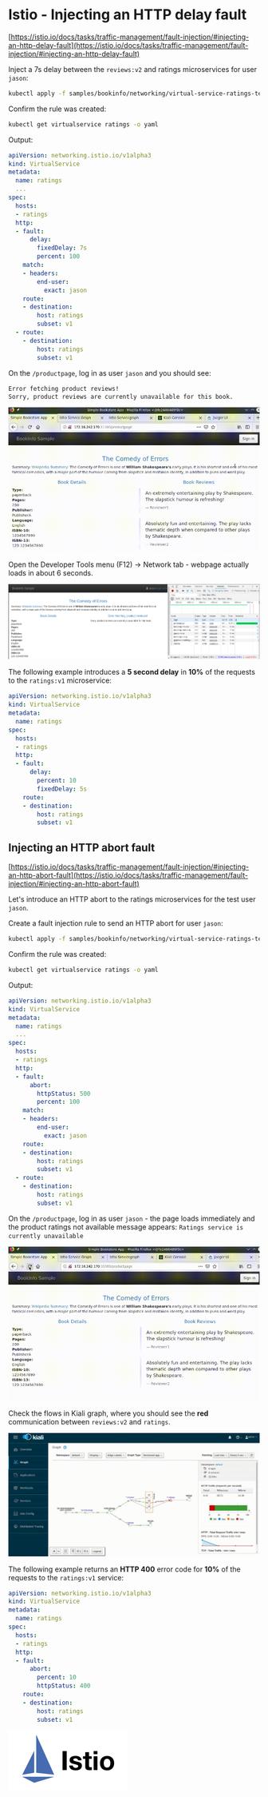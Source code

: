# Istio - Injecting an HTTP delay fault

[https://istio.io/docs/tasks/traffic-management/fault-injection/#injecting-an-http-delay-fault](https://istio.io/docs/tasks/traffic-management/fault-injection/#injecting-an-http-delay-fault)

Inject a 7s delay between the `reviews:v2` and ratings microservices for
user `jason`:

```bash
kubectl apply -f samples/bookinfo/networking/virtual-service-ratings-test-delay.yaml
```

Confirm the rule was created:

```bash
kubectl get virtualservice ratings -o yaml
```

Output:

```yaml
apiVersion: networking.istio.io/v1alpha3
kind: VirtualService
metadata:
  name: ratings
  ...
spec:
  hosts:
  - ratings
  http:
  - fault:
      delay:
        fixedDelay: 7s
        percent: 100
    match:
    - headers:
        end-user:
          exact: jason
    route:
    - destination:
        host: ratings
        subset: v1
  - route:
    - destination:
        host: ratings
        subset: v1
```

On the `/productpage`, log in as user `jason` and you should see:

```text
Error fetching product reviews!
Sorry, product reviews are currently unavailable for this book.
```

![Bookinfo Injecting an HTTP delay fault](./bookinfo_injecting_http_delay_fault.gif
"Bookinfo Injecting an HTTP delay fault")

Open the Developer Tools menu (F12) -> Network tab - webpage actually loads
in about 6 seconds.

![Bookinfo Injecting an HTTP delay fault - Developer Tools](./bookinfo_injecting_http_delay_fault_developer_tools.png
"Bookinfo Injecting an HTTP delay fault - Developer Tools")

The following example introduces a **5 second delay** in **10%** of the requests
to the `ratings:v1` microservice:

```yaml
apiVersion: networking.istio.io/v1alpha3
kind: VirtualService
metadata:
  name: ratings
spec:
  hosts:
  - ratings
  http:
  - fault:
      delay:
        percent: 10
        fixedDelay: 5s
    route:
    - destination:
        host: ratings
        subset: v1
```

## Injecting an HTTP abort fault

[https://istio.io/docs/tasks/traffic-management/fault-injection/#injecting-an-http-abort-fault](https://istio.io/docs/tasks/traffic-management/fault-injection/#injecting-an-http-abort-fault)

Let's introduce an HTTP abort to the ratings microservices for the test user `jason`.

Create a fault injection rule to send an HTTP abort for user `jason`:

```bash
kubectl apply -f samples/bookinfo/networking/virtual-service-ratings-test-abort.yaml
```

Confirm the rule was created:

```bash
kubectl get virtualservice ratings -o yaml
```

Output:

```yaml
apiVersion: networking.istio.io/v1alpha3
kind: VirtualService
metadata:
  name: ratings
  ...
spec:
  hosts:
  - ratings
  http:
  - fault:
      abort:
        httpStatus: 500
        percent: 100
    match:
    - headers:
        end-user:
          exact: jason
    route:
    - destination:
        host: ratings
        subset: v1
  - route:
    - destination:
        host: ratings
        subset: v1
```

On the `/productpage`, log in as user `jason` - the page loads immediately
and the product ratings not available message appears:
`Ratings service is currently unavailable`

![Bookinfo Injecting an HTTP abort fault](./bookinfo_injecting_http_abort_fault.gif
"Bookinfo Injecting an HTTP abort fault")

Check the flows in Kiali graph, where you should see the **red** communication
between `reviews:v2` and `ratings`.

![Injecting an HTTP abort fault Kiali Graph](./istio_kiali_injecting_an_http_abort_fault.gif
"Injecting an HTTP abort fault Kiali Graph")

The following example returns an **HTTP 400** error code for **10%** of the
requests to the `ratings:v1` service:

```yaml
apiVersion: networking.istio.io/v1alpha3
kind: VirtualService
metadata:
  name: ratings
spec:
  hosts:
  - ratings
  http:
  - fault:
      abort:
        percent: 10
        httpStatus: 400
    route:
    - destination:
        host: ratings
        subset: v1
```

![Istio](../.vuepress/public/istio.svg "Istio")
